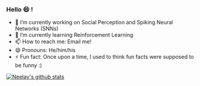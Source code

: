 ### Hello 😄 !

- 🔭 I’m currently working on Social Perception and Spiking Neural Networks (SNNs)
- 🌱 I’m currently learning Reinforcement Learning
- 📫 How to reach me: Email me!
- 😄 Pronouns: He/him/his
- ⚡ Fun fact: Once upon a time, I used to think fun facts were supposed to be funny :)

 [![Neelay's github stats](https://github-readme-stats.vercel.app/api?username=NeelayS&count_private=true)](https://github.com/anuraghazra/github-readme-stats)
 


<!--
**NeelayS/NeelayS** is a ✨ _special_ ✨ repository because its `README.md` (this file) appears on your GitHub profile.

Here are some ideas to get you started:

- 🔭 I’m currently working on ...
- 🌱 I’m currently learning ...
- 👯 I’m looking to collaborate on ...
- 🤔 I’m looking for help with ...
- 💬 Ask me about ...
- 📫 How to reach me: ...
- 😄 Pronouns: ...
- ⚡ Fun fact: Once upon a time, I used to think fun facts were supposed to be funny
-->
